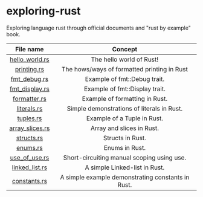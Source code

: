# exploring-rust
Exploring language rust through official documents and "rust by example" book.


| File name |  Concept     |
| :------------: | :----------: |
| [hello_world.rs](hello_world.rs) | The hello world of Rust! |
| [printing.rs](printing.rs) | The hows/ways of formatted printing in Rust |
| [fmt_debug.rs](fmt_debug.rs)| Example of fmt::Debug trait.|
| [fmt_display.rs](fmt_display.rs)| Example of fmt::Display trait.|
| [formatter.rs](formatter.rs) | Example of formatting in Rust. |
| [literals.rs](literals.rs) | Simple demonstrations of literals in Rust.|
| [tuples.rs](tuples.rs) | Example of a Tuple in Rust.|
| [array_slices.rs](array_slices.rs) | Array and slices in Rust. |
| [structs.rs](structs.rs) | Structs in Rust. |
| [enums.rs](enums.rs) | Enums in Rust. |
| [use_of_use.rs](use_of_use.rs)| Short-circuiting manual scoping using use. |
| [linked_list.rs](linked_list.rs)| A simple Linked-list in Rust. |
| [constants.rs](constants.rs)| A simple example demonstrating constants in Rust.|
